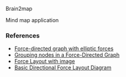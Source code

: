 Brain2map

Mind map application

### References
- [Force-directed graph with elliptic forces
](https://bl.ocks.org/jpurma/6dd2081cf25a5d2dfcdcab1a4868f237)
- [Grouping nodes in a Force-Directed Graph
](https://bl.ocks.org/XavierGimenez/a8e8c5e9aed71ba96bd52332682c0399)
- [Force Layout with image](http://bl.ocks.org/eesur/raw/be2abfb3155a38be4de4/)
- [Basic Directional Force Layout Diagram](http://bl.ocks.org/d3noob/5141278)
